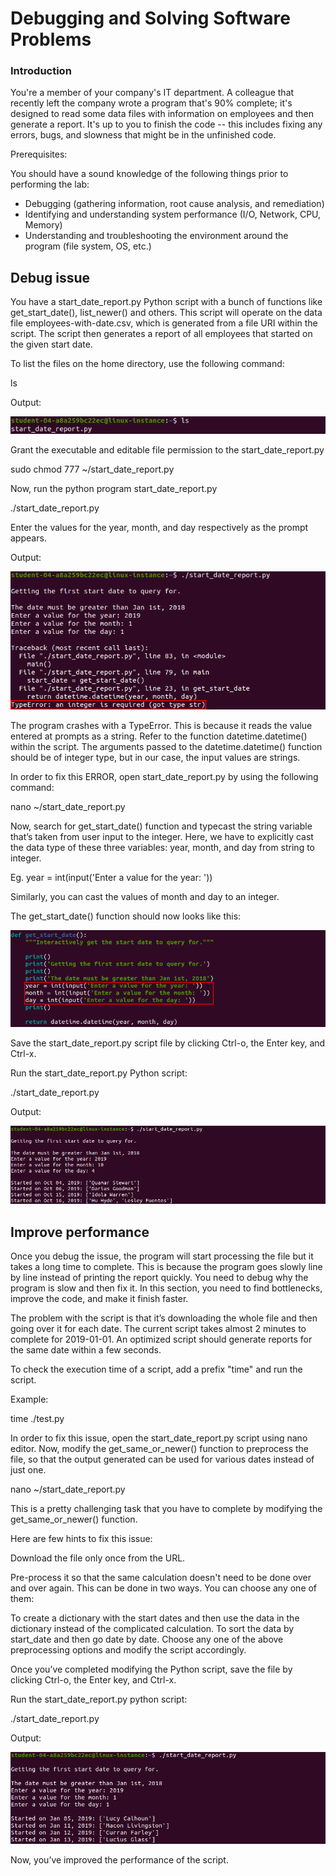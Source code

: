 # Debugging and Solving Software Problems

### Introduction
You're a member of your company's IT department. A colleague that recently left the company wrote a program that's 90% complete; it's designed to read some data files with information on employees and then generate a report. It's up to you to finish the code -- this includes fixing any errors, bugs, and slowness that might be in the unfinished code.

Prerequisites:

You should have a sound knowledge of the following things prior to performing the lab:

* Debugging (gathering information, root cause analysis, and remediation)
* Identifying and understanding system performance (I/O, Network, CPU, Memory)
* Understanding and troubleshooting the environment around the program (file system, OS, etc.)

## Debug issue
You have a start_date_report.py Python script with a bunch of functions like get_start_date(), list_newer() and others. This script will operate on the data file employees-with-date.csv, which is generated from a file URI within the script. The script then generates a report of all employees that started on the given start date.

To list the files on the home directory, use the following command:

ls

Output:

![Alt_txt](https://github.com/AnnieChen1130/Google-IT-Automation-with-Python/blob/main/Course4-Troubleshooting-and-Debugging-Techniques/Lab4-Debugging-and-Solving-Software-Problems/image/1.png)

Grant the executable and editable file permission to the start_date_report.py

sudo chmod 777 ~/start_date_report.py

Now, run the python program start_date_report.py

./start_date_report.py

Enter the values for the year, month, and day respectively as the prompt appears.

Output:

![Alt_txt](https://github.com/AnnieChen1130/Google-IT-Automation-with-Python/blob/main/Course4-Troubleshooting-and-Debugging-Techniques/Lab4-Debugging-and-Solving-Software-Problems/image/2.png)

The program crashes with a TypeError. This is because it reads the value entered at prompts as a string. Refer to the function datetime.datetime() within the script. The arguments passed to the datetime.datetime() function should be of integer type, but in our case, the input values are strings.

In order to fix this ERROR, open start_date_report.py by using the following command:

nano ~/start_date_report.py

Now, search for get_start_date() function and typecast the string variable that’s taken from user input to the integer. Here, we have to explicitly cast the data type of these three variables: year, month, and day from string to integer.

Eg. year = int(input('Enter a value for the year: '))

Similarly, you can cast the values of month and day to an integer.

The get_start_date() function should now looks like this:

![Alt_txt](https://github.com/AnnieChen1130/Google-IT-Automation-with-Python/blob/main/Course4-Troubleshooting-and-Debugging-Techniques/Lab4-Debugging-and-Solving-Software-Problems/image/3.png)

Save the start_date_report.py script file by clicking Ctrl-o, the Enter key, and Ctrl-x.

Run the start_date_report.py Python script:

./start_date_report.py

Output:

![Alt_txt](https://github.com/AnnieChen1130/Google-IT-Automation-with-Python/blob/main/Course4-Troubleshooting-and-Debugging-Techniques/Lab4-Debugging-and-Solving-Software-Problems/image/4.png)


## Improve performance
Once you debug the issue, the program will start processing the file but it takes a long time to complete. This is because the program goes slowly line by line instead of printing the report quickly. You need to debug why the program is slow and then fix it. In this section, you need to find bottlenecks, improve the code, and make it finish faster.

The problem with the script is that it’s downloading the whole file and then going over it for each date. The current script takes almost 2 minutes to complete for 2019-01-01. An optimized script should generate reports for the same date within a few seconds.

To check the execution time of a script, add a prefix "time" and run the script.

Example:

time ./test.py

In order to fix this issue, open the start_date_report.py script using nano editor. Now, modify the get_same_or_newer() function to preprocess the file, so that the output generated can be used for various dates instead of just one.

nano ~/start_date_report.py

This is a pretty challenging task that you have to complete by modifying the get_same_or_newer() function.

Here are few hints to fix this issue:

Download the file only once from the URL.

Pre-process it so that the same calculation doesn't need to be done over and over again. This can be done in two ways. You can choose any one of them:

To create a dictionary with the start dates and then use the data in the dictionary instead of the complicated calculation.
To sort the data by start_date and then go date by date.
Choose any one of the above preprocessing options and modify the script accordingly.

Once you’ve completed modifying the Python script, save the file by clicking Ctrl-o, the Enter key, and Ctrl-x.

Run the start_date_report.py python script:

./start_date_report.py

Output:

![Alt_txt](https://github.com/AnnieChen1130/Google-IT-Automation-with-Python/blob/main/Course4-Troubleshooting-and-Debugging-Techniques/Lab4-Debugging-and-Solving-Software-Problems/image/5.png)

Now, you’ve improved the performance of the script.
